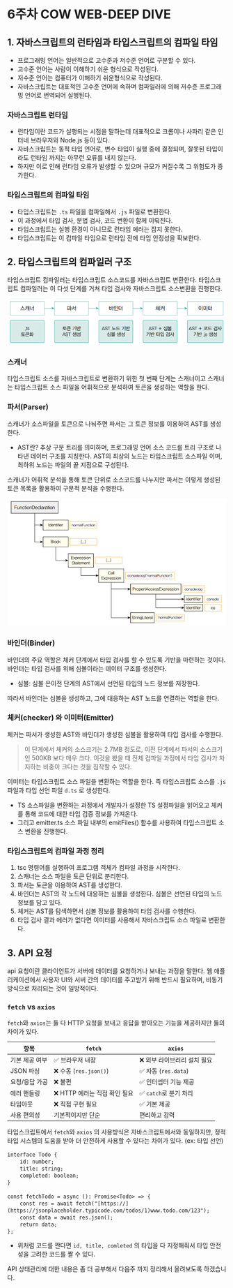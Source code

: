 # 6주차 COW WEB-DEEP DIVE

## 1. 자바스크립트의 런타임과 타입스크립트의 컴파일 타임

- 프로그래밍 언어는 일반적으로 고수준과 저수준 언어로 구분할 수 있다.
- 고수준 언어는 사람이 이해하기 쉬운 형식으로 작성된다.
- 저수준 언어는 컴퓨터가 이해하기 쉬운형식으로 작성된다.
- 자바스크립트는 대표적인 고수준 언어에 속하며 컴파일러에 의해 저수준 프로그래밍 언어로 번역되어 실행된다.

### 자바스크립트 런타임

- 런타임이란 코드가 실행되는 시점을 말하는데 대표적으로 크롬이나 사파리 같은 인터네 브라우저와 Node.js 등이 있다.
- 자바스크립트는 동적 타입 언어로, 변수 타입이 실행 중에 결정되며, 잘못된 타입이라도 런타임 까지는 아무런 오류를 내지 않는다.
- 하지만 이로 인해 런타임 오류가 발생할 수 있으며 규모가 커질수록 그 위험도가 증가한다.

### 타입스크립트의 컴파일 타임

- 타입스크립트는 `.ts` 파일을 컴파일해서 `.js` 파일로 변환한다.
- 이 과정에서 타입 검사, 문법 검사, 코드 변환이 함께 이뤄진다.
- 타입스크립트는 실행 환경이 아니므로 런타임 에러는 잡지 못한다.
- 타입스크립트는 이 컴파일 타임으로 런타임 전에 타입 안정성을 확보한다.

## 2. 타입스크립트의 컴파일러 구조

타입스크립트 컴파일러는 타입스크립트 소스코드를 자바스크립트 변환한다. 타입스크립트 컴파일러는 이 다섯 단계를 거쳐 타입 검사와 자바스크립트 소스변환을 진행한다.

![타입스크립트 AST구조.png](%ED%83%80%EC%9E%85%EC%8A%A4%ED%81%AC%EB%A6%BD%ED%8A%B8_AST%EA%B5%AC%EC%A1%B0.png)

### 스캐너

타입스크립트 소스를 자바스크립트로 변환하기 위한 첫 번째 단계는 스캐너이고 스캐너는 타입스크립트 소스 파일을 어휘적으로 분석하여 토큰을 생성하는 역할을 한다.

### 파서(Parser)

스캐너가 소스파일을 토큰으로 나눠주면 파서는 그 토큰 정보를 이용하여 AST를 생성한다. 

- AST란? 추상 구문 트리를 의미하며, 프로그래밍 언어 소스 코드를 트리 구조로 나타낸 데이터 구조를 지칭한다. AST의 최상의 노드는 타입스크립트 소스파일 이며, 최하위 노드는 파일의 끝 지점으로 구성된다.

스캐너가 어휘적 분석을 통해 토큰 단위로 소스코드를 나누지만 파서는 이렇게 생성된 토큰 목록을 활용하여 구문적 분석을 수행한다. 

![image.png](image.png)

### 바인더(Binder)

바인더의 주요 역할은 체커 단계에서 타입 검사를 할 수 있도록 기반을 마련하는 것이다. 바인더는 타입 검사를 위해 심볼이라는 데이터 구조를 생성한다. 

- 심볼: 심볼 은이전 단계의 AST에서 선언된 타입의 노드 정보를 저장한다.

따라서 바인더는 심볼을 생성하고, 그에 대응하는 AST 노드를 연결하는 역할을 한다.

### 체커(checker) 와 이미터(Emitter)

체커는 파서가 생성한 AST와 바인더가 생성한 심볼을 활용하여 타입 검사를 수행한다.

> 이 단계에서 체커의 소스크기는 2.7MB 정도로, 이전 단계에서 파서의 소스크기인 500KB 보다 매우 크다. 이것을 봤을 때 전체 컴파일 과정에서 타입 검사가 차지하는 비중이 크다는 것을 짐작할 수 있다.
> 

이미터는  타입스크립트 소스 파일을 변환하는 역할을 한다. 즉 타입스크립트 소스를 `.js` 파일과 타입 선언 파일 `d.ts` 로 생성한다.

- TS 소스파일을 변환하는 과정에서 개발자가 설정한 TS 설정파일을 읽어오고 체커를 통해 코드에 대한 타입 검증 정보를 가져온다.
- 그리고 emitter.ts 소스 파일 내부의 emitFiles() 함수를 사용하여 타입스크립트 소스 변환을 진행한다.

### 타입스크립트의 컴파일 과정 정리

1. tsc 명령어를 실행하여 프로그램 객체가 컴파일 과정을 시작한다.
2. 스캐너는 소스 파일을 토큰 단위로 분리한다.
3. 파서는 토큰을 이용하여 AST를 생성한다.
4. 바인더는 AST의 각 노드에 대응하는 심볼을 생성한다. 심볼은 선언된 타입의 노드 정보를 담고 있다.
5. 체커는 AST를 탐색하면서 심볼 정보를 활용하여 타입 검사를 수행한다.
6. 타입 검사 결과 에러가 없다면 이미터를 사용해서 자바스크립트 소스 파일로 변환한다.

## 3. API 요청

api 요청이란 클라이언트가 서버에 데이터를 요청하거나 보내는 과정을 말한다. 웹 애플리케이션에서 사용자 UI와 서버 간의 데이터를 주고받기 위해 반드시 필요하며, 비동기 방식으로 처리되는 것이 일방적이다.

### `fetch` vs `axios`

`fetch`와 `axios`는 둘 다 HTTP 요청을 보내고 응답을 받아오는 기능을 제공하지만 둘의 차이가 있다.

| 항목 | `fetch` | `axios` |
| --- | --- | --- |
| 기본 제공 여부 | ✅ 브라우저 내장 | ❌ 외부 라이브러리 설치 필요 |
| JSON 파싱 | ❌ 수동 (`res.json()`) | ✅ 자동 (`res.data`) |
| 요청/응답 가공 | ❌ 불편 | ✅ 인터셉터 기능 제공 |
| 에러 핸들링 | ❌ HTTP 에러는 직접 확인 필요 | ✅ `catch`로 분기 처리 |
| 타임아웃 | ❌ 직접 구현 필요 | ✅ 기본 제공 |
| 사용 편의성 | 기본적이지만 단순 | 편리하고 강력 |

타입스크립트에서 `fetch`와 `axios` 의 사용방식은 자바스크립트에서와 동일하지만, 정적 타입 시스템의 도움을 받아 더 안전하게 사용할 수 있다는 차이가 있다. (ex: 타입 선언)

```tsx
interface Todo {
	id: number;
	title: string;
	completed: boolean;
}

const fetchTodo = async (): Promise<Todo> => {
	const res = await fetch("[https://](https://jsonplaceholder.typicode.com/todos/1)www.todo.com/123");
	const data = await res.json();
	return data;
};
```

- 위처럼 코드를 짠다면 `id, title, comleted` 의 타입을 다 지정해줘서 타입 안전성을 고려한 코드를 짤 수 있다.

API 상태관리에 대한 내용은 좀 더 공부해서 다음주 까지 정리해서 올려보도록 하겠습니다.